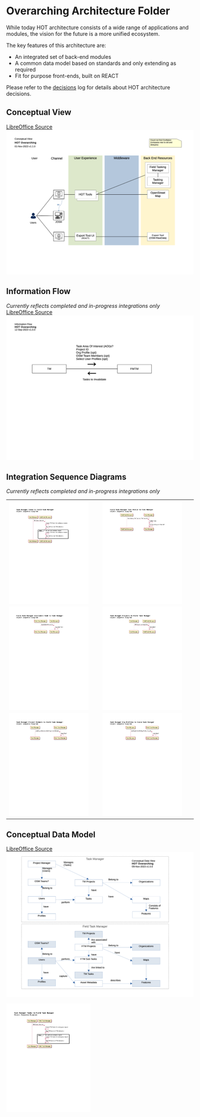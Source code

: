 # Overarching Architecture Folder
While today HOT architecture consists of a wide range of applications and modules, the vision for the future is a more unified ecosystem. 

The key features of this architecture are:
* An integrated set of back-end modules
* A common data model based on standards and only extending as required
* Fit for purpose front-ends, built on REACT

Please refer to the [decisions](/decisions) log for details about HOT architecture decisions.

## Conceptual View
[LibreOffice Source](Overarching%20Diagrams%20-%20Conceptual.odg)<br/>
![Conceptual View](Overarching%20Diagrams%20-%20Conceptual.png)

## Information Flow
*Currently reflects completed and in-progress integrations only*<br/>
[LibreOffice Source](Overarching%20Diagrams%20-%20Info%20Flow.odg)<br/>
![Information Flow Diagram](Overarching%20Diagrams%20-%20Info%20Flow.png)

## Integration Sequence Diagrams
*Currently reflects completed and in-progress integrations only*<br/>

|  |  |
|--|--|
| <img src="Overarching%20OSD%20-%20TM%20Tasks%20to%20FTM.png" width="90%"/> | <img src="Overarching%20OSD%20-%20FTM%20Task%20Status%20to%20TM.png" width="90%"/> |
| <img src="Overarching%20OSD%20-%20FTM%20Invalidate%20Task%20to%20TM.png" width="90%"/> | <img src="Overarching%20OSD%20-%20TM%20Projects%20to%20FTM.png" width="90%"/> |
| <img src="Overarching%20OSD%20-%20TM%20Project%20Members%20to%20FTM.webp" width="90%"/> | <img src="Overarching%20OSD%20-%20TM%20Org%20Profiles%20to%20FTM.png" width="90%"/> |

## Conceptual Data Model
[LibreOffice Source](Overarching%20Data%20Model.odg)<br/>
![Conceptual Data Model](Overarching%20Data%20Model.png)

<img src="Overarching%20OSD%20-%20TM%20Tasks%20to%20FTM.png" width="45%"/>
